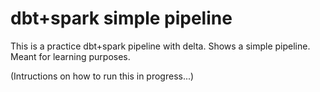 # dbt+spark simple pipeline

This is a practice dbt+spark pipeline with delta. Shows a simple pipeline.
Meant for learning purposes.

(Intructions on how to run this in progress...)
